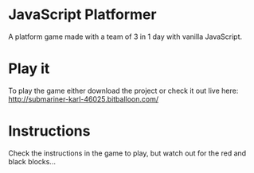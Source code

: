 # JavaScript Platformer

A platform game made with a team of 3 in 1 day with vanilla JavaScript.

# Play it

To play the game either download the project or check it out live here: http://submariner-karl-46025.bitballoon.com/

# Instructions

Check the instructions in the game to play, but watch out for the red and black blocks...
